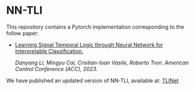 # NN-TLI

This repository contains a Pytorch implementation corresponding to the follow paper:

- [Learning Signal Temporal Logic through Neural Network for Interpretable Classification.](https://ieeexplore.ieee.org/document/10156357)

  *Danyang Li, Mingyu Cai, Cristian-Ioan Vasile, Roberto Tron. American Control Conference (ACC), 2023.*

We have published an updated version of NN-TLI, available at: [TLINet](https://github.com/danyangl6/TLINet)
